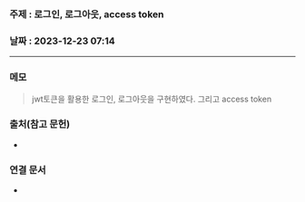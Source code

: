 ### 주제 :  로그인, 로그아웃, access token

### 날짜 : 2023-12-23 07:14
----
### 메모
> jwt토큰을 활용한 로그인, 로그아웃을 구현하였다. 그리고 access token

### 출처(참고 문헌)
-

### 연결 문서
-
